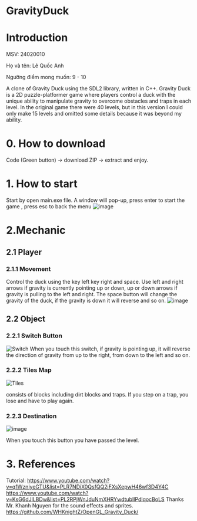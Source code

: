 # GravityDuck
# Introduction
MSV: 24020010

Họ và tên: Lê Quốc Anh

Ngưỡng điểm mong muốn: 9 - 10

A clone of Gravity Duck using the SDL2 library, written in C++. Gravity Duck is a 2D puzzle-platformer game where players control a duck with the unique ability to manipulate gravity to overcome obstacles and traps in each level.
In the original game there were 40 levels, but in this version I could only make 15 levels and omitted some details because it was beyond my ability.

# 0. How to download

Code (Green button) -> download ZIP -> extract and enjoy.

# 1. How to start
Start by open main.exe file. A window will pop-up, press enter to start the game , press esc to back the menu 
![image](https://github.com/user-attachments/assets/2adc7075-3833-46d9-80f7-56d035b3897d)

# 2.Mechanic
## 2.1 Player
### 2.1.1 Movement
Control the duck using the key left key right and space. Use left and right arrows if gravity is currently pointing up or down, up or down arrows if gravity is pulling to the left and right.
The space button will change the gravity of the duck, if the gravity is down it will reverse and so on.
![image](https://github.com/user-attachments/assets/3b4b05e3-fa4d-4ca2-9c23-26a50a4dda78)
## 2.2 Object
### 2.2.1 Switch Button
![Switch](https://github.com/user-attachments/assets/41e2f1d4-9a31-4040-a216-ffa20388e20f)
When you touch this switch, if gravity is pointing up, it will reverse the direction of gravity from up to the right, from down to the left and so on.
### 2.2.2 Tiles Map
![Tiles](https://github.com/user-attachments/assets/0ce9635f-af1d-43fa-b50b-f9a469f93c88)

consists of blocks including dirt blocks and traps. If you step on a trap, you lose and have to play again.
### 2.2.3 Destination
![image](https://github.com/user-attachments/assets/5383eea8-3bb5-48d0-9542-80db6412360f)

When you touch this button you have passed the level.

# 3. References
Tutorial:
https://www.youtube.com/watch?v=q1WzniyeGTU&list=PLR7NDiX0QsfQQ2iFXsXepwH46wf3D4Y4C
https://www.youtube.com/watch?v=KsG6dJlLBDw&list=PL2RPjWnJduNmXHRYwdtublIPdlqocBoLS
Thanks Mr. Khanh Nguyen for the sound effects and sprites.
https://github.com/WHKnightZ/OpenGL_Gravity_Duck/


